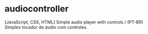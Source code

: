 # audiocontroller
[JavaScript, CSS, HTML] Simple audio player with controls / (PT-BR) Simples tocador de áudio com controles.
